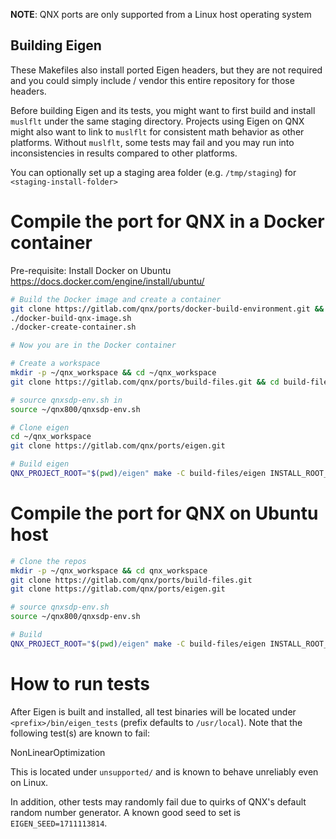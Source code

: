 **NOTE**: QNX ports are only supported from a Linux host operating system

Building Eigen
---
These Makefiles also install ported Eigen headers, but they are not required and you could
simply include / vendor this entire repository for those headers.

Before building Eigen and its tests, you might want to first build and install `muslflt`
under the same staging directory. Projects using Eigen on QNX might also want to link to
`muslflt` for consistent math behavior as other platforms. Without `muslflt`, some tests
may fail and you may run into inconsistencies in results compared to other platforms.

You can optionally set up a staging area folder (e.g. `/tmp/staging`) for `<staging-install-folder>`

# Compile the port for QNX in a Docker container

Pre-requisite: Install Docker on Ubuntu https://docs.docker.com/engine/install/ubuntu/
```bash
# Build the Docker image and create a container
git clone https://gitlab.com/qnx/ports/docker-build-environment.git && cd docker-build-environment
./docker-build-qnx-image.sh
./docker-create-container.sh

# Now you are in the Docker container

# Create a workspace
mkdir -p ~/qnx_workspace && cd ~/qnx_workspace
git clone https://gitlab.com/qnx/ports/build-files.git && cd build-files

# source qnxsdp-env.sh in
source ~/qnx800/qnxsdp-env.sh

# Clone eigen
cd ~/qnx_workspace
git clone https://gitlab.com/qnx/ports/eigen.git

# Build eigen
QNX_PROJECT_ROOT="$(pwd)/eigen" make -C build-files/eigen INSTALL_ROOT_nto=<staging-install-folder> USE_INSTALL_ROOT=true JLEVEL=$(nproc) install
```

# Compile the port for QNX on Ubuntu host
```bash
# Clone the repos
mkdir -p ~/qnx_workspace && cd qnx_workspace
git clone https://gitlab.com/qnx/ports/build-files.git
git clone https://gitlab.com/qnx/ports/eigen.git

# source qnxsdp-env.sh
source ~/qnx800/qnxsdp-env.sh

# Build
QNX_PROJECT_ROOT="$(pwd)/eigen" make -C build-files/eigen INSTALL_ROOT_nto=<staging-install-folder> USE_INSTALL_ROOT=true JLEVEL=$(nproc) install
```

# How to run tests

After Eigen is built and installed, all test binaries will be located under `<prefix>/bin/eigen_tests`
(prefix defaults to `/usr/local`). Note that the following test(s) are known to fail:

NonLinearOptimization

This is located under `unsupported/` and is known to behave unreliably even on Linux.

In addition, other tests may randomly fail due to quirks of QNX's default random number generator.
A known good seed to set is `EIGEN_SEED=1711113814`.
